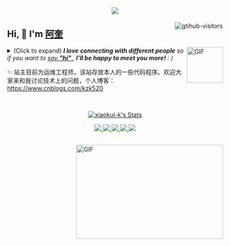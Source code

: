 <h1 align="center"> <a href="https://sunguoqi.com/"> <img src="https://readme-typing-svg.herokuapp.com/?lines=console.log(%22Hello%2C%20World!%22);祝您代码永无bug！&center=true&size=27"> </a> </h1>
<a href="https://github.com/xiaokui-k/computer-vision-in-action">
    <img align="right" src="https://komarev.com/ghpvc/?username=xiaokui-k&label=Visitors&color=red&style=flat&logo=github" alt="gtihub-visitors" />
</a>
 
## Hi, 👋  I'm <a href="http://welcome.voup.cn">阿奎</a>
 
<img align="right" alt="GIF" src="https://media.giphy.com/media/LnQjpWaON8nhr21vNW/giphy.gif" width="84" title="Say HI"> <details><summary>(Click to expand) <em><b>I love connecting with different people</b> so if you want to <a href="https://voup.cn" >say <b>"hi" </b></a>, <b>I'll be happy to meet you more!</b> : )</em></summary>
 
<!--my introduction start-->
    
- 🔭 empty
- 🌱 empty
- 🤔 Only two things make me moved. 
  1. empty
  2. empty
- ❤️ I like eating 🍉, raising 🐓, playing 🏓, sleeping in 🛌 and 📺 [ACGN]
- 💬 Be free to ask me about anything [here](https://github.com/xiaokui-k/xiaokui-k/issues).
 
---
</details>
  
  ✨ 站主目前为运维工程师，该站存放本人的一些代码程序。欢迎大家来和我讨论技术上的问题，个人博客：https://www.cnblogs.com/kzk520
 
 
<!--my introduction end -->
 
<br>
 
<p align="center">
  <a href="https://github.com/xiaokui-k" class="rich-diff-level-one">
    <img src="https://github-readme-stats.vercel.app/api?username=xiaokui-k&title_color=333&text_color=777" alt="xiaokui-k's Stats" >
    <!-- &hide=issues
    <img src="https://github-readme-stats.vercel.app/api?username=xiaokui-k&hide=issues&title_color=333&text_color=777" alt="xiaokui-k's Stats" >
    -->
  </a>
</p>
 
<p align="center">
  <a href="https://github.com/xiaokui-k">
    <img src="https://badges.strrl.dev/visits/xiaokui-k/xiaokui-k?style=flat-square&color=black&logo=github">
  </a>
  <a href="https://github.com/xiaokui-k">
    <img src="https://badges.strrl.dev/years/xiaokui-k?style=flat-square&color=black&logo=github">
  </a>
  <a href="https://github.com/xiaokui-k?tab=repositories">
    <img src="https://badges.strrl.dev/repos/xiaokui-k?style=flat-square&color=black&logo=github">
  </a>
  <a href="https://gist.github.com/xiaokui-k">
    <img src="https://badges.strrl.dev/gists/xiaokui-k?style=flat-square&color=black&logo=github">
  </a>
  <a href="https://github.com/xiaokui-k">
    <img src="https://badges.strrl.dev/commits/monthly/xiaokui-k?style=flat-square&color=black&logo=github">
  </a>
</p>
 
<h2></h2>
 
<img align="right" alt="GIF" src="OctoCharmve/code.gif" width="343" height="220" title="Do what you like, and do it best!"> &nbsp;&nbsp;&nbsp;&nbsp;
